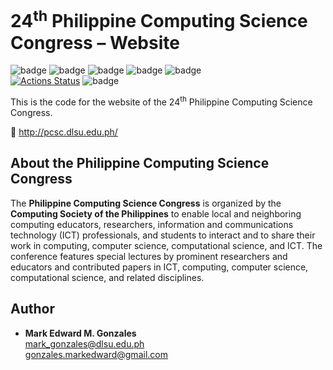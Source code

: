 # 24<sup>th</sup> Philippine Computing Science Congress &ndash; Website
![badge][badge-html5]
![badge][badge-bootstrap]
![badge][badge-js]
![badge][badge-jquery] 
![badge][badge-apache] <br>
[![Actions Status](https://github.com/memgonzales/pcsc-2024-website/workflows/Deploy%20website/badge.svg)](https://github.com/memgonzales/pcsc-2024-website/actions)
![badge][badge-github-actions]

This is the code for the website of the 24<sup>th</sup> Philippine Computing Science Congress.

🔗 http://pcsc.dlsu.edu.ph/

## About the Philippine Computing Science Congress

The **Philippine Computing Science Congress** is organized by the **Computing Society of the Philippines** to enable local and neighboring computing educators, researchers, information and communications technology (ICT) professionals, and students to interact and to share their work in computing, computer science, computational science, and ICT. The conference features special lectures by prominent researchers and educators and contributed papers in ICT, computing, computer science, computational science, and related disciplines.

## Author

-   <b>Mark Edward M. Gonzales</b> <br/>
    mark_gonzales@dlsu.edu.ph <br/>
    gonzales.markedward@gmail.com

[badge-html5]: https://img.shields.io/badge/html5-%23E34F26.svg?style=flat&logo=html5&logoColor=white
[badge-bootstrap]: https://img.shields.io/badge/bootstrap-%23563D7C.svg?style=flat&logo=bootstrap&logoColor=white
[badge-js]: https://img.shields.io/badge/javascript-%23323330.svg?style=flate&logo=javascript&logoColor=%23F7DF1E
[badge-jquery]: https://img.shields.io/badge/jquery-%230769AD.svg?style=flat&logo=jquery&logoColor=white
[badge-apache]: https://img.shields.io/badge/Apache-D22128?style=flat&logo=Apache&logoColor=white
[badge-github-actions]: https://img.shields.io/badge/GitHub_Actions-2088FF?style=flat&logo=github-actions&logoColor=white
